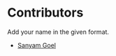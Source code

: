 # Contributors

Add your name in the given format.

- [Sanyam Goel](https://github.com/hexwhiz/)<br>